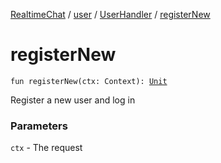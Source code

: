 [RealtimeChat](../../index.md) / [user](../index.md) / [UserHandler](index.md) / [registerNew](./register-new.md)

# registerNew

`fun registerNew(ctx: Context): `[`Unit`](https://kotlinlang.org/api/latest/jvm/stdlib/kotlin/-unit/index.html)

Register a new user and log in

### Parameters

`ctx` - The request